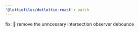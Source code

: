 ```yaml
---
'@lottiefiles/dotlottie-react': patch
---
```


fix: 🐛 remove the unncessary intersection observer debounce
